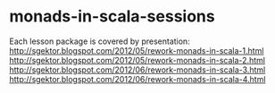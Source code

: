 monads-in-scala-sessions
========================

Each lesson package is covered by presentation:
http://sgektor.blogspot.com/2012/05/rework-monads-in-scala-1.html
http://sgektor.blogspot.com/2012/05/rework-monads-in-scala-2.html
http://sgektor.blogspot.com/2012/06/rework-monads-in-scala-3.html
http://sgektor.blogspot.com/2012/06/rework-monads-in-scala-4.html